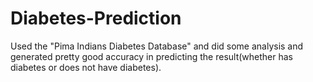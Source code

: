 # Diabetes-Prediction
Used the "Pima Indians Diabetes Database" and did some analysis and generated pretty good  accuracy in predicting the result(whether has diabetes or does not have diabetes).
